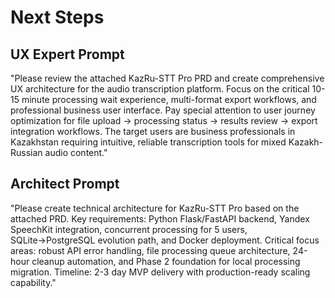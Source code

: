 # Next Steps

## UX Expert Prompt

"Please review the attached KazRu-STT Pro PRD and create comprehensive UX architecture for the audio transcription platform. Focus on the critical 10-15 minute processing wait experience, multi-format export workflows, and professional business user interface. Pay special attention to user journey optimization for file upload → processing status → results review → export integration workflows. The target users are business professionals in Kazakhstan requiring intuitive, reliable transcription tools for mixed Kazakh-Russian audio content."

## Architect Prompt

"Please create technical architecture for KazRu-STT Pro based on the attached PRD. Key requirements: Python Flask/FastAPI backend, Yandex SpeechKit integration, concurrent processing for 5 users, SQLite→PostgreSQL evolution path, and Docker deployment. Critical focus areas: robust API error handling, file processing queue architecture, 24-hour cleanup automation, and Phase 2 foundation for local processing migration. Timeline: 2-3 day MVP delivery with production-ready scaling capability."